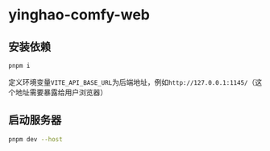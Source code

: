 # yinghao-comfy-web

## 安装依赖
```bash
pnpm i
```

定义环境变量`VITE_API_BASE_URL`为后端地址，例如`http://127.0.0.1:1145/`（这个地址需要暴露给用户浏览器）

## 启动服务器
```bash
pnpm dev --host
```

